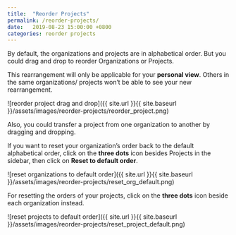 ```yaml
---
title:  "Reorder Projects"
permalink: /reorder-projects/
date:   2019-08-23 15:00:00 +0800
categories: reorder projects
---
```

By default, the organizations and projects are in alphabetical order. But you could drag and drop to reorder Organizations or Projects. 

This rearrangement will only be applicable for your **personal view**. Others in the same organizations/ projects won’t be able to see your new rearrangement. 

![reorder project drag and drop]({{ site.url }}{{ site.baseurl }}/assets/images/reorder-projects/reorder_project.png)

Also, you could transfer a project from one organization to another by dragging and dropping. 

If you want to reset your organization’s order back to the default alphabetical order, click on the **three dots** icon besides Projects in the sidebar, then click on **Reset to default order**.  

![reset organizations to default order]({{ site.url }}{{ site.baseurl }}/assets/images/reorder-projects/reset_org_default.png)


For resetting the orders of your projects, click on the **three dots** icon beside each organization instead. 

![reset projects to default order]({{ site.url }}{{ site.baseurl }}/assets/images/reorder-projects/reset_project_default.png)
